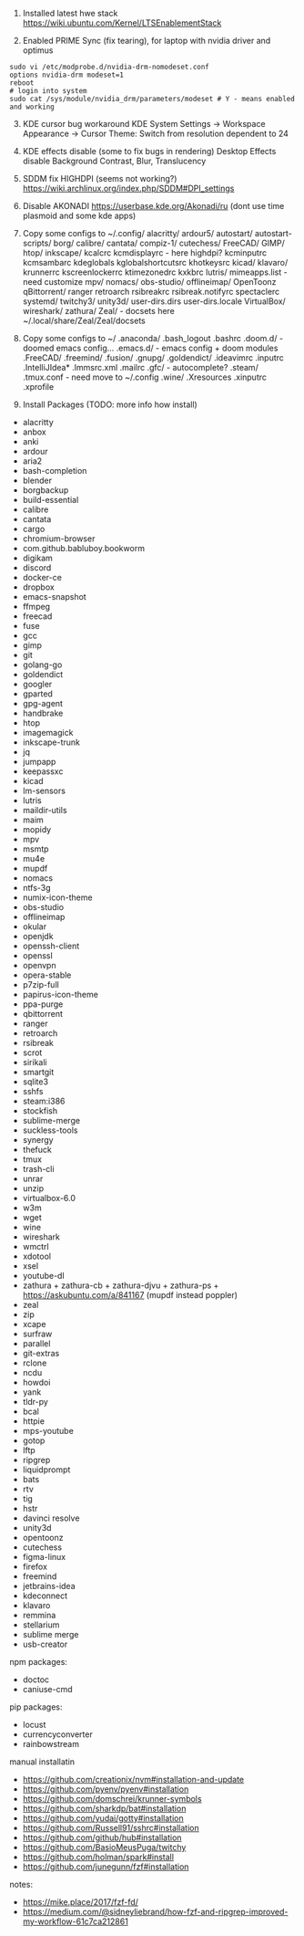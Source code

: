 1. Installed latest hwe stack
https://wiki.ubuntu.com/Kernel/LTSEnablementStack

2. Enabled PRIME Sync (fix tearing), for laptop with nvidia driver and optimus
```
sudo vi /etc/modprobe.d/nvidia-drm-nomodeset.conf
options nvidia-drm modeset=1
reboot
# login into system
sudo cat /sys/module/nvidia_drm/parameters/modeset # Y - means enabled and working
```
3. KDE cursor bug workaround
KDE System Settings -> Workspace Appearance -> Cursor Theme: Switch from resolution dependent to 24

4. KDE effects disable (some to fix bugs in rendering)
Desktop Effects
disable Background Contrast, Blur, Translucency

5. SDDM fix HIGHDPI (seems not working?)
https://wiki.archlinux.org/index.php/SDDM#DPI_settings 

6. Disable AKONADI
https://userbase.kde.org/Akonadi/ru (dont use time plasmoid and some kde apps)

7. Copy some configs to ~/.config/
alacritty/
ardour5/
autostart/
autostart-scripts/
borg/
calibre/
cantata/
compiz-1/
cutechess/
FreeCAD/
GIMP/
htop/
inkscape/
kcalcrc
kcmdisplayrc - here highdpi?
kcminputrc
kcmsambarc
kdeglobals 
kglobalshortcutsrc
khotkeysrc
kicad/
klavaro/
krunnerrc
kscreenlockerrc
ktimezonedrc
kxkbrc
lutris/
mimeapps.list - need customize
mpv/
nomacs/
obs-studio/
offlineimap/
OpenToonz
qBittorrent/
ranger
retroarch
rsibreakrc
rsibreak.notifyrc
spectaclerc
systemd/
twitchy3/
unity3d/
user-dirs.dirs
user-dirs.locale
VirtualBox/
wireshark/
zathura/
Zeal/ - docsets here ~/.local/share/Zeal/Zeal/docsets

8. Copy some configs to ~/
.anaconda/
.bash_logout 
.bashrc
.doom.d/ - doomed emacs config...
.emacs.d/ - emacs config + doom modules
.FreeCAD/
.freemind/
.fusion/
.gnupg/
.goldendict/
.ideavimrc
.inputrc
.IntelliJIdea*
.lmmsrc.xml
.mailrc
.gfc/ - autocomplete?
.steam/
.tmux.conf - need move to ~/.config
.wine/
.Xresources
.xinputrc
.xprofile

9. Install Packages (TODO: more info how install)
- alacritty
- anbox
- anki
- ardour
- aria2
- bash-completion
- blender
- borgbackup
- build-essential
- calibre
- cantata
- cargo
- chromium-browser
- com.github.babluboy.bookworm
- digikam
- discord
- docker-ce
- dropbox
- emacs-snapshot
- ffmpeg
- freecad
- fuse
- gcc
- gimp
- git
- golang-go
- goldendict
- googler
- gparted
- gpg-agent
- handbrake
- htop
- imagemagick
- inkscape-trunk
- jq
- jumpapp
- keepassxc
- kicad
- lm-sensors
- lutris
- maildir-utils
- maim
- mopidy
- mpv
- msmtp
- mu4e
- mupdf
- nomacs
- ntfs-3g
- numix-icon-theme
- obs-studio
- offlineimap
- okular
- openjdk
- openssh-client
- openssl
- openvpn
- opera-stable
- p7zip-full
- papirus-icon-theme
- ppa-purge
- qbittorrent
- ranger
- retroarch
- rsibreak
- scrot
- sirikali
- smartgit
- sqlite3
- sshfs
- steam:i386
- stockfish
- sublime-merge
- suckless-tools
- synergy
- thefuck
- tmux
- trash-cli
- unrar
- unzip
- virtualbox-6.0
- w3m
- wget
- wine
- wireshark
- wmctrl
- xdotool
- xsel
- youtube-dl
- zathura + zathura-cb + zathura-djvu + zathura-ps + https://askubuntu.com/a/841167 (mupdf instead poppler)
- zeal
- zip
- xcape
- surfraw
- parallel
- git-extras
- rclone
- ncdu
- howdoi
- yank
- tldr-py
- bcal
- httpie
- mps-youtube
- gotop
- lftp
- ripgrep
- liquidprompt
- bats
- rtv
- tig
- hstr
- davinci resolve
- unity3d
- opentoonz
- cutechess
- figma-linux
- firefox
- freemind
- jetbrains-idea
- kdeconnect
- klavaro
- remmina
- stellarium
- sublime merge
- usb-creator  

npm packages:
- doctoc
- caniuse-cmd

pip packages:
- locust
- currencyconverter
- rainbowstream

manual installatin
- https://github.com/creationix/nvm#installation-and-update
- https://github.com/pyenv/pyenv#installation
- https://github.com/domschrei/krunner-symbols
- https://github.com/sharkdp/bat#installation
- https://github.com/yudai/gotty#installation
- https://github.com/Russell91/sshrc#installation
- https://github.com/github/hub#installation
- https://github.com/BasioMeusPuga/twitchy
- https://github.com/holman/spark#install
- https://github.com/junegunn/fzf#installation

notes:
- https://mike.place/2017/fzf-fd/
- https://medium.com/@sidneyliebrand/how-fzf-and-ripgrep-improved-my-workflow-61c7ca212861
